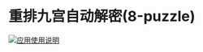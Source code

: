 # 重排九宫自动解密(8-puzzle)
[![应用使用说明](https://i.postimg.cc/P5GcYB7y/image.png)](https://postimg.cc/0bfcqHPK)
